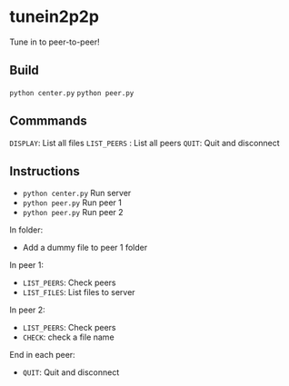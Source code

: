 # tunein2p2p
Tune in to peer-to-peer!

## Build

`python center.py`
`python peer.py`

## Commmands
`DISPLAY`: List all files
`LIST_PEERS` : List all peers
`QUIT`: Quit and disconnect

## Instructions
- `python center.py` Run server
- `python peer.py` Run peer 1
- `python peer.py` Run peer 2

In folder:
- Add a dummy file to peer 1 folder

In peer 1:
- `LIST_PEERS`: Check peers
- `LIST_FILES`: List files to server

In peer 2:
- `LIST_PEERS`: Check peers
- `CHECK`: check a file name

End in each peer:
- `QUIT`: Quit and disconnect
